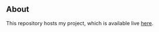 ## About

This repository hosts my project, which is available live [here](https://yulia-koniuk.github.io/goit-markup-hw-02/).
